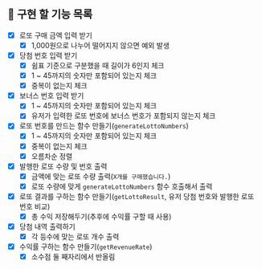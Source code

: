 ## 📝 구현 할 기능 목록

- [x] 로또 구매 금액 입력 받기
  - [x] 1,000원으로 나누어 떨어지지 않으면 예외 발생
- [x] 당첨 번호 입력 받기
  - [x] 쉼표 기준으로 구분했을 때 길이가 6인지 체크
  - [x] 1 ~ 45까지의 숫자만 포함되어 있는지 체크
  - [x] 중복이 없는지 체크
- [x] 보너스 번호 입력 받기
  - [x] 1 ~ 45까지의 숫자만 포함되어 있는지 체크
  - [x] 유저가 입력한 로또 번호에 보너스 번호가 포함되지 않는지 체크
- [x] 로또 번호를 만드는 함수 만들기(`generateLottoNumbers`)
  - [x] 1 ~ 45까지의 숫자만 포함되어 있는지 체크
  - [x] 중복이 없는지 체크
  - [x] 오름차순 정렬
- [x] 발행한 로또 수량 및 번호 출력
  - [x] 금액에 맞는 로또 수량 출력(`X개를 구매했습니다.`)
  - [x] 로또 수량에 맞게 `generateLottoNumbers` 함수 호출해서 출력
- [x] 로또 결과를 구하는 함수 만들기(`getLottoResult`, 유저 당첨 번호와 발행한 로또 번호 비교)
  - [x] 총 수익 저장해두기(추후에 수익률 구할 때 사용)
- [x] 당첨 내역 출력하기
  - [x] 각 등수에 맞는 로또 개수 출력
- [x] 수익률 구하는 함수 만들기(`getRevenueRate`)
  - [x] 소수점 둘 째자리에서 반올림
